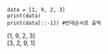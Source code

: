     data = [1, 9, 2, 3]
    print(data)
    print(data[::-1]) #반대순서로 출력

[1, 9, 2, 3]   
[3, 2, 9, 1]
